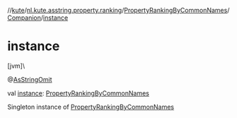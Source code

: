 //[kute](../../../../index.md)/[nl.kute.asstring.property.ranking](../../index.md)/[PropertyRankingByCommonNames](../index.md)/[Companion](index.md)/[instance](instance.md)

# instance

[jvm]\

@[AsStringOmit](../../../nl.kute.asstring.annotation.modify/-as-string-omit/index.md)

val [instance](instance.md): [PropertyRankingByCommonNames](../index.md)

Singleton instance of [PropertyRankingByCommonNames](../index.md)
